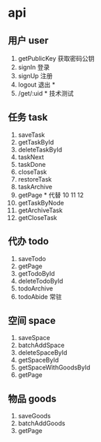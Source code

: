 # api

## 用户 user

1. getPublicKey 获取密码公钥
2. signIn 登录
3. signUp 注册
4. logout 退出 *
5. /get/:uid * 技术测试

## 任务 task

1. saveTask
2. getTaskById
3. deleteTaskById
4. taskNext
5. taskDone
6. closeTask
7. restoreTask
8. taskArchive
9. getPage * 代替 10 11 12
10. getTaskByNode
11. getArchiveTask
12. getCloseTask

## 代办 todo

1. saveTodo
2. getPage
3. getTodoById
4. deleteTodoById
5. todoArchive
6. todoAbide 常驻

## 空间 space

1. saveSpace
2. batchAddSpace
3. deleteSpaceById
4. getSpaceById
5. getSpaceWithGoodsById
6. getPage

## 物品 goods

1. saveGoods
2. batchAddGoods
3. getPage

